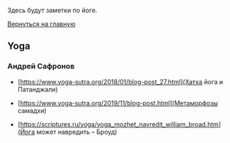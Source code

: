Здесь будут заметки по йоге.

[Вернуться на главную](/)

## Yoga

### Андрей Сафронов

* [https://www.yoga-sutra.org/2018/01/blog-post_27.html](Хатха йога и Патанджали)
* [https://www.yoga-sutra.org/2019/11/blog-post.html](Метаморфозы самадхи)

* [https://scriptures.ru/yoga/yoga_mozhet_navredit_william_broad.htm](Йога может навредить – Броуд)
